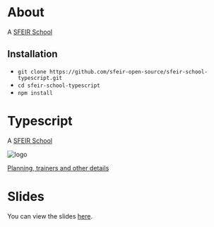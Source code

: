 # About

A [SFEIR School](https://www.sfeir.com/formation/school/)

## Installation

- `git clone https://github.com/sfeir-open-source/sfeir-school-typescript.git`
- `cd sfeir-school-typescript`
- `npm install`

# Typescript

A [SFEIR School](https://www.sfeir.com/formation/school/)

![logo](https://www.sfeir.com/img/school/formations/Typescript%20100.png)

[Planning, trainers and other details](https://www.sfeir.com/formation/school/typescript-100/)

# Slides

You can view the slides [here](https://sfeir-open-source.github.io/sfeir-school-typescript/).
